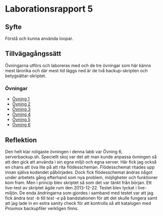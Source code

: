 # Laborationsrapport 5 #

## Syfte ##
Förstå och kunna använda loopar.

## Tillvägagångssätt ##
Övningarna utförs och laboreras med och de tre övningar som här känns mest 
lärorika och där mest tid läggs ned är de två backup-skripten och 
betygsättar-skriptet.

### Övningar ###
* [Övning 1](https://github.com/jackbenny/scripts_grundkurs/blob/master/Labb5/ovning1.sh)
* [Övning 2](https://github.com/jackbenny/scripts_grundkurs/blob/master/Labb5/ovning2.sh)
* [Övning 3](https://github.com/jackbenny/scripts_grundkurs/blob/master/Labb5/ovning3.sh)
* [Övning 4](https://github.com/jackbenny/scripts_grundkurs/blob/master/Labb5/ovning4.sh)
* [Övning 5](https://github.com/jackbenny/scripts_grundkurs/blob/master/Labb5/ovning5.sh)
* [Övning 6](http://github.com/jackbenny/scripts_grundkurs/tree/master/Labb5/serverbackup)

## Reflektion ##
Den helt klar roligaste övningen i denna labb var Övning 6, serverbackup.sh.
Speciellt skoj var det att man kunde anpassa övningen så att den gick att
använda i sin egna miljö och egna server. Här fick jag också en chans att öva
lite på att rita flödesscheman. Flödesschemat ritades upp innan själva kodandet
påbörjades. Dock fick flödesschemat ändras något under arbetets gång efterhand
som nya problem, möjligheter och funktioner kom fram. Men i princip blev
skriptet så som det var tänkt från början.
Ett live-test av skriptet ägde rum den 2013-12-22. Testet blev lyckat i
live-miljön. De enda ändringarna som gjordes i samband med testet var att jag
fick ändra _test -b_ till _test -e_ på bandstationen för att det skulle fungera
samt att jag lade in en extra sanity check för att kontrolla så att katalogen
med Proxmox backupfiler verkligen finns.
